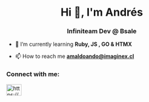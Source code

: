 <h1 align="center">Hi 👋, I'm Andrés</h1>
<h3 align="center">Infiniteam Dev @ Bsale</h3>

- 🌱 I’m currently learning **Ruby, JS , GO & HTMX**

- 📫 How to reach me **amaldoando@imaginex.cl**

<h3 align="left">Connect with me:</h3>
<p align="left">
<a href="https://linkedin.com/in/https://www.linkedin.com/in/andresmaldonadoespinosa/" target="blank"><img align="center" src="https://raw.githubusercontent.com/rahuldkjain/github-profile-readme-generator/master/src/images/icons/Social/linked-in-alt.svg" alt="https://www.linkedin.com/in/andresmaldonadoespinosa/" height="30" width="40" /></a>
</p>
  
  
 
  
  

